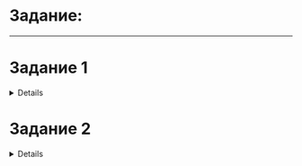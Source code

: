 # Задание:
-------
# Задание 1
<details>
Написать проект на FastAPI с использованием PostgreSQL в качестве БД. В проекте следует реализовать REST API по работе с меню ресторана, все CRUD операции.
Даны 3 сущности: Меню, Подменю, Блюдо.

Зависимости:
* У меню есть подменю, которые к ней привязаны.
* У подменю есть блюда.

Условия:
* Блюдо не может быть привязано напрямую к меню, минуя подменю.
* Блюдо не может находиться в 2-х подменю одновременно.
* Подменю не может находиться в 2-х меню одновременно.
* Если удалить меню, должны удалиться все подменю и блюда этого меню.
* Если удалить подменю, должны удалиться все блюда этого подменю.
* Цены блюд выводить с округлением до 2 знаков после запятой.
* Во время выдачи списка меню, для каждого меню добавлять кол-во подменю и блюд в этом меню.
* Во время выдачи списка подменю, для каждого подменю добавлять кол-во блюд в этом подменю.

# Запуск
------
Вам необходимо прописать следующие команды в вашей консоли:
```
git clone https://github.com/AKunshin/restaurant_menu
cd restaurant_menu
python3 -m venv env
```
Далее, активируйте виртуальную среду python

Для Linux:
```
. ./env/bin/activate
```

Для Windows:
```
. .\env\Scripts\activate
```
Необходимо создать файл .env и заполнить его своими данными, по образцу .env_example:

```
DB_HOST=db_host_name
DB_PORT=db_port
DB_USER=db_username
DB_NAME=db_name
DB_PASS=db_user_password
```

Установите требуемые зависимости,для этого пропишите в консоли:
```
pip install -r requirements.txt

```
Для запуска проекта в консоли пропишите команду:
```
uvicorn app.main:app --reload

```
Перейти на страницу автоматической документации Swagger:
```
http://localhost:8000/api/v1/docs
```


# Запуск Docker
------
Если у вас установлен Docker, вам потребуется всего лишь прописать 2 следующие команды:
```
docker compose build
docker compose up -d
```
##### Остановка docker:
-------
```
docker compose stop
```
Перейти на страницу автоматической документации Swagger:
```
http://localhost:8000/api/v1/docs
```
</details>

# Задание 2
<details>
-------
Обернуть программные компоненты в контейнеры. 

Образы для Docker:
(API) python:3.10-slim
(DB) postgres:15.1-alpine

1.Написать CRUD тесты для ранее разработанного API с помощью библиотеки pytest
2.Подготовить отдельный контейнер для запуска тестов. Команду для запуска указать в README.md
3.Реализовать вывод количества подменю и блюд для Меню через один (сложный) ORM запрос.
4.Реализовать тестовый сценарий «Проверка кол-ва блюд и подменю в меню» из Postman с помощью pytest

# Запуск Docker
------
Для запуска контейнеров для тестирования выполните следующие команды:
```
docker compose -f docker-compose.test.yml build
docker compose up -d
```
##### Остановка docker:
-------
```
docker compose stop
```
Вывод количества подменю и блюд для Меню в одном сложном запросе реализован в эндпоинте:
```
app/menu/routers.py
@router.get("/test/{target_menu_id}")
```
Сам запрос находится app/menu/MenuDAO.py с следующем методе:
```
async def get_all_menu_fields_by_id(cls, id=id):
```
</details>

